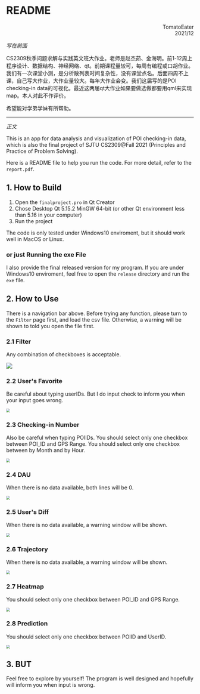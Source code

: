 # README

<p style="text-align:right;">TomatoEater<br>2021/12</p>

*写在前面*

CS2309秋季问题求解与实践英文班大作业。老师是赵杰茹、金海明。前1-12周上程序设计、数据结构、神经网络、qt。前期课程量较可，每周有编程或口胡作业。我们有一次课堂小测，是分析散列表时间复杂性，没有课堂点名。后面四周不上课，自己写大作业，大作业量较大。每年大作业会变。我们这届写的是POI checking-in data的可视化。最近这两届qt大作业如果要做选做都要用qml来实现map。本人对此不作评价。

希望能对学弟学妹有所帮助。

***



*正文*

This is an app for data analysis and visualization of POI checking-in data, which is also the final project of SJTU CS2309@Fall 2021 (Principles and Practice of Problem Solving).

Here is a README file to help you run the code. For more detail, refer to the `report.pdf`.

## 1. How to Build

1. Open the `finalproject.pro` in Qt Creator
2. Chose Desktop Qt 5.15.2 MinGW 64-bit (or other Qt environment less than 5.16 in your computer)
3. Run the project

The code is only tested under Windows10 enviroment, but it should work well in MacOS or Linux.

### or just Running the exe File

I also provide the final released version for my program. If you are under Windows10 enviroment, feel free to open the `release` directory and run the `exe` file.

## 2. How to Use

There is a navigation bar above. Before trying any function, please turn to the `Filter` page first, and load the csv file. Otherwise, a warning will be shown to told you open the file first.

### 2.1 Filter

Any combination of checkboxes is acceptable.

![](./PicForREADME/filter.png)

### 2.2 User's Favorite

Be careful about typing userIDs. But I do input check to inform you when your input goes wrong.

<img src="./PicForREADME/users' fav.png" style="zoom:60%;" />

### 2.3 Checking-in Number

Also be careful when typing POIIDs. You should select only one checkbox between POI_ID and GPS Range. You should select only one checkbox between by Month and by Hour. 

<img src="./PicForREADME/chk over time.png" style="zoom:60%;" />

### 2.4 DAU

When there is no data available, both lines will be 0.

<img src="./PicForREADME/dau.png" style="zoom:60%;" />

### 2.5 User's Diff

When there is no data available, a warning window will be shown.

<img src="./PicForREADME/user dif.png" style="zoom:60%;" />

### 2.6 Trajectory

When there is no data available, a warning window will be shown.

<img src="./PicForREADME/trajectory.png" style="zoom:60%;" />

### 2.7 Heatmap

You should select only one checkbox between POI_ID and GPS Range.

<img src="./PicForREADME/heatmap.png" style="zoom:60%;" />

### 2.8 Prediction

You should select only one checkbox between POIID and UserID.

<img src="./PicForREADME/prediction.png" style="zoom:60%;" />

## 3. BUT

Feel free to explore by yourself! The program is well designed and hopefully will inform you when input is wrong.

